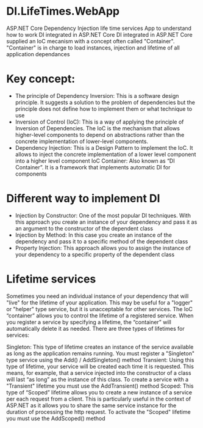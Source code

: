 # DI.LifeTimes.WebApp
ASP.NET Core Dependency Injection life time services
App to understand how to work DI integrated in ASP.NET Core
DI integrated in ASP.NET Core supplied an IoC mecanism with a concept often called "Container".
"Container" is in charge to load instances, injection and lifetime of all application dependances
# Key concept: 
- The principle of Dependency Inversion: This is a software design principle. It suggests a solution to the problem of dependencies but the principle does not define how to implement them or what technique to use
- Inversion of Control (IoC): This is a way of applying the principle of Inversion of Dependencies. The IoC is the mechanism that allows higher-level components to depend on abstractions rather than the concrete implementation of lower-level components.
- Dependency Injection: This is a Design Pattern to implement the IoC. It allows to inject the concrete implementation of a lower level component into a higher level component
IoC Container: Also known as “DI Container”. It is a framework that implements automatic DI for components
# Different way to implement DI
- Injection by Constructor: One of the most popular DI techniques. With this approach you create an instance of your dependency and pass it as an argument to the constructor of the dependent class
- Injection by Method: In this case you create an instance of the dependency and pass it to a specific method of the dependent class
- Property Injection: This approach allows you to assign the instance of your dependency to a specific property of the dependent class
# Lifetime services
Sometimes you need an individual instance of your dependency that will "live" for the lifetime of your application. This may be useful for a "logger" or "helper" type service, but it is unacceptable for other services. The IoC “container” allows you to control the lifetime of a registered service. When you register a service by specifying a lifetime, the “container” will automatically delete it as needed. There are three types of lifetimes for services:

Singleton: This type of lifetime creates an instance of the service available as long as the application remains running. You must register a "Singleton" type service using the Add() / AddSingleton() method
Transient: Using this type of lifetime, your service will be created each time it is requested. This means, for example, that a service injected into the constructor of a class will last “as long” as the instance of this class. To create a service with a "Transient" lifetime you must use the AddTransient() method
Scoped: This type of “Scoped” lifetime allows you to create a new instance of a service per each request from a client. This is particularly useful in the context of ASP.NET as it allows you to share the same service instance for the duration of processing the http request. To activate the "Scoped" lifetime you must use the AddScoped() method
